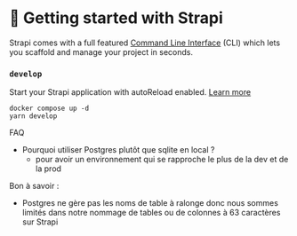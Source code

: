 # 🚀 Getting started with Strapi

Strapi comes with a full featured [Command Line Interface](https://docs.strapi.io/dev-docs/cli) (CLI) which lets you scaffold and manage your project in seconds.

### `develop`

Start your Strapi application with autoReload enabled. [Learn more](https://docs.strapi.io/dev-docs/cli#strapi-develop)

```
docker compose up -d
yarn develop
```

FAQ

- Pourquoi utiliser Postgres plutôt que sqlite en local ?
  - pour avoir un environnement qui se rapproche le plus de la dev et de la prod

Bon à savoir : 

- Postgres ne gère pas les noms de table à ralonge donc nous sommes limités dans notre nommage de tables ou de colonnes à 63 caractères sur Strapi

